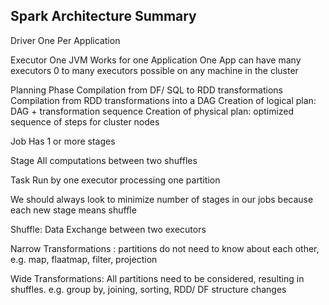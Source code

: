 ## Spark Architecture Summary

Driver 
  One Per Application
  
Executor
  One JVM
  Works for one Application
  One App can have many executors
  0 to many executors possible on any machine in the cluster
  
Planning Phase
  Compilation from DF/ SQL to RDD transformations
  Compilation from RDD transformations into a DAG
  Creation of logical plan: DAG + transformation sequence
  Creation of physical plan: optimized sequence of steps for cluster nodes
  
Job
  Has 1 or more stages
  
Stage
  All computations between two shuffles
  
Task
  Run by one executor
  processing one partition
  
We should always look to minimize number of stages in our jobs because each new stage means shuffle

Shuffle: Data Exchange between two executors

Narrow Transformations : partitions do not need to know about each other, e.g. map, flaatmap, filter, projection

Wide Transformations: All partitions need to be considered, resulting in shuffles. e.g. group by, joining, sorting, RDD/ DF structure changes
 
 
